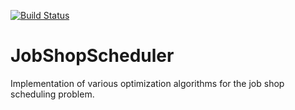 [![Build Status](https://travis-ci.org/kpertsch/JobShopScheduler.svg?branch=master)](https://travis-ci.org/kpertsch/JobShopScheduler)

# JobShopScheduler

Implementation of various optimization algorithms for the job shop scheduling problem.